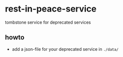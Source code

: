 # rest-in-peace-service
tombstone service for deprecated services

## howto

* add a json-file for your deprecated service in `./data/`
